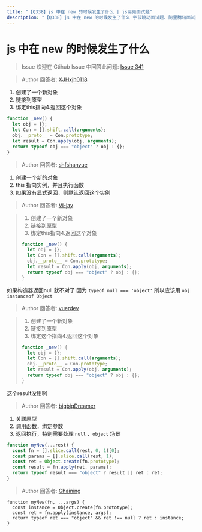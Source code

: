 ```yaml
---
title: "【Q338】js 中在 new 的时候发生了什么 | js高频面试题"
description: "【Q338】js 中在 new 的时候发生了什么 字节跳动面试题、阿里腾讯面试题、美团小米面试题。"
---
```


# js 中在 new 的时候发生了什么

> Issue
> 欢迎在 Gtihub Issue 中回答此问题: [Issue 341](https://github.com/shfshanyue/Daily-Question/issues/341)

> Author
> 回答者: [XJHxjh0118](https://github.com/XJHxjh0118)

1. 创建了一个新对象
2. 链接到原型
3. 绑定this指向4.返回这个对象

```js
function _new() {
  let obj = {};
  let Con = [].shift.call(arguments);
  obj.__proto__ = Con.prototype;
  let result = Con.apply(obj, arguments);
  return typeof obj === "object" ? obj : {};
}
```

> Author
> 回答者: [shfshanyue](https://github.com/shfshanyue)

1. 创建一个新的对象
1. this 指向实例，并且执行函数
1. 如果没有显式返回，则默认返回这个实例

> Author
> 回答者: [Vi-jay](https://github.com/Vi-jay)

> 1. 创建了一个新对象
> 2. 链接到原型
> 3. 绑定this指向4.返回这个对象
>
> ```js
> function _new() {
>   let obj = {};
>   let Con = [].shift.call(arguments);
>   obj.__proto__ = Con.prototype;
>   let result = Con.apply(obj, arguments);
>   return typeof obj === "object" ? obj : {};
> }
> ```

如果构造器返回null 就不对了 因为 `typeof null === 'object'` 所以应该用 `obj instanceof Object`

> Author
> 回答者: [yuerdev](https://github.com/yuerdev)

> 1. 创建了一个新对象
> 2. 链接到原型
> 3. 绑定这个指向4.返回这个对象
>
> ```js
> function _new() {
>   let obj = {};
>   let Con = [].shift.call(arguments);
>   obj.__proto__ = Con.prototype;
>   let result = Con.apply(obj, arguments);
>   return typeof obj === "object" ? obj : {};
> }
> ```

这个result没用啊

> Author
> 回答者: [bigbigDreamer](https://github.com/bigbigDreamer)

1. 关联原型
2. 调用函数，绑定参数
3. 返回执行，特别需要处理 `null` 、`object` 场景

```js
function myNew(...rest) {
  const fn = [].slice.call(rest, 0, 1)[0];
  const params = [].slice.call(rest, 1);
  const ret = Object.create(fn.prototype);
  const result = fn.apply(ret, params);
  return typeof result === "object" ? result || ret : ret;
}
```

> Author
> 回答者: [Ghaining](https://github.com/Ghaining)

```
function myNew(fn, ...args) {
  const instance = Object.create(fn.prototype);
  const ret = fn.apply(instance, args);
  return typeof ret === "object" && ret !== null ? ret : instance;
}

```

